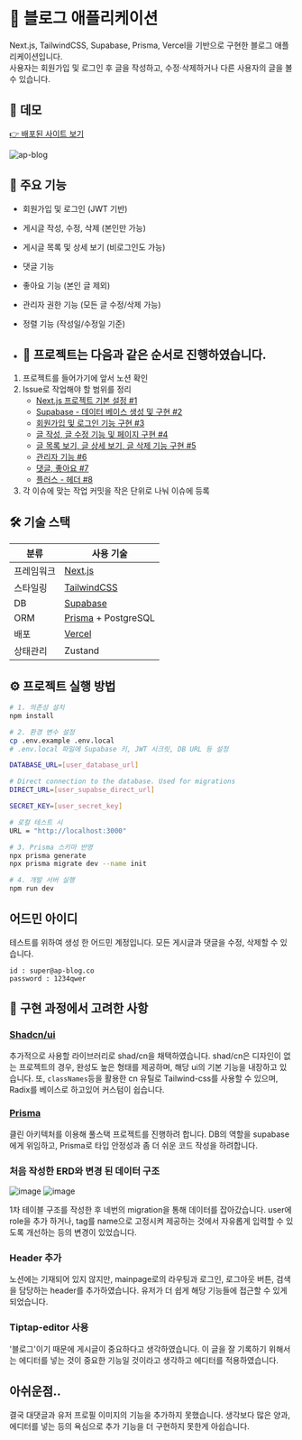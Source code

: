 # 📝 블로그 애플리케이션

Next.js, TailwindCSS, Supabase, Prisma, Vercel을 기반으로 구현한 블로그 애플리케이션입니다.  
사용자는 회원가입 및 로그인 후 글을 작성하고, 수정·삭제하거나 다른 사용자의 글을 볼 수 있습니다.

## 🚀 데모

[👉 배포된 사이트 보기](https://ap-blog-phi.vercel.app/)

![ap-blog](https://github.com/user-attachments/assets/2c487741-1b10-4644-b841-874e3d44b487)

## 📌 주요 기능

- 회원가입 및 로그인 (JWT 기반)
- 게시글 작성, 수정, 삭제 (본인만 가능)
- 게시글 목록 및 상세 보기 (비로그인도 가능)
- 댓글 기능
- 좋아요 기능 (본인 글 제외)
- 관리자 권한 기능 (모든 글 수정/삭제 가능)
- 정렬 기능 (작성일/수정일 기준)

- ## 🎉 프로젝트는 다음과 같은 순서로 진행하였습니다.

1. 프로젝트를 들어가기에 앞서 노션 확인
2. Issue로 작업해야 할 범위를 정리
   - [Next.js 프로젝트 기본 설정 #1](https://github.com/kimmand0o0/ap_blog/issues/1)
   - [Supabase - 데이터 베이스 생성 및 구현 #2](https://github.com/kimmand0o0/ap_blog/issues/2)
   - [회원가입 및 로그인 기능 구현 #3](https://github.com/kimmand0o0/ap_blog/issues/3)
   - [글 작성, 글 수정 기능 및 페이지 구현 #4](https://github.com/kimmand0o0/ap_blog/issues/4)
   - [글 목록 보기, 글 상세 보기, 글 삭제 기능 구현 #5](https://github.com/kimmand0o0/ap_blog/issues/5)
   - [관리자 기능 #6](https://github.com/kimmand0o0/ap_blog/issues/6)
   - [댓글, 좋아요 #7](https://github.com/kimmand0o0/ap_blog/issues/7)
   - [플러스 - 헤더 #8](https://github.com/kimmand0o0/ap_blog/issues/8)
3. 각 이슈에 맞는 작업 커밋을 작은 단위로 나눠 이슈에 등록

## 🛠 기술 스택

| 분류        | 사용 기술                                      |
|------------|----------------------------------------------|
| 프레임워크  | [Next.js](https://nextjs.org/)               |
| 스타일링    | [TailwindCSS](https://tailwindcss.com/)     |
| DB       | [Supabase](https://supabase.com/)            |
| ORM         | [Prisma](https://www.prisma.io/) + PostgreSQL |
| 배포        | [Vercel](https://vercel.com/)                |
| 상태관리    | Zustand                          |

## ⚙️ 프로젝트 실행 방법

```bash
# 1. 의존성 설치
npm install

# 2. 환경 변수 설정
cp .env.example .env.local
# .env.local 파일에 Supabase 키, JWT 시크릿, DB URL 등 설정

DATABASE_URL=[user_database_url]

# Direct connection to the database. Used for migrations
DIRECT_URL=[user_supabse_direct_url]

SECRET_KEY=[user_secret_key]

# 로컬 테스트 시
URL = "http://localhost:3000"

# 3. Prisma 스키마 반영
npx prisma generate
npx prisma migrate dev --name init

# 4. 개발 서버 실행
npm run dev
```


## 어드민 아이디

테스트를 위하여 생성 한 어드민 계정입니다.
모든 게시글과 댓글을 수정, 삭제할 수 있습니다.

```
id : super@ap-blog.co
password : 1234qwer
```

## 🧐 구현 과정에서 고려한 사항

### [Shadcn/ui](https://ui.shadcn.com/docs/installation/next)

추가적으로 사용할 라이브러리로 shad/cn을 채택하였습니다.
shad/cn은 디자인이 없는 프로젝트의 경우, 완성도 높은 형태를 제공하며, 해당 ui의 기본 기능을 내장하고 있습니다.
또, `classNames`등을 활용한 cn 유틸로 Tailwind-css를 사용할 수 있으며, Radix를 베이스로 하고있어 커스텀이 쉽습니다.

### [Prisma](https://www.prisma.io/)

클린 아키텍처를 이용해 풀스택 프로젝트를 진행하려 합니다.
DB의 역할을 supabase에게 위임하고, Prisma로 타입 안정성과 좀 더 쉬운 코드 작성을 하려합니다.

### 처음 작성한 ERD와 변경 된 데이터 구조

![image](https://github.com/user-attachments/assets/cdf41105-8b64-4848-8df3-89854df6c833)
![image](https://github.com/user-attachments/assets/1e83679e-7138-4cb8-bc7e-0896aef598f9)

1차 테이블 구조를 작성한 후 네번의 migration을 통해 데이터를 잡아갔습니다.
user에 role을 추가 하거나, tag를 name으로 고정시켜 제공하는 것에서 자유롭게 입력할 수 있도록 개선하는 등의 변경이 있었습니다.

### Header 추가

노션에는 기재되어 있지 않지만, mainpage로의 라우팅과 로그인, 로그아웃 버튼, 검색을 담당하는 header를 추가하였습니다.
유저가 더 쉽게 해당 기능들에 접근할 수 있게 되었습니다.

### Tiptap-editor 사용

'블로그'이기 때문에 게시글이 중요하다고 생각하였습니다.
이 글을 잘 기록하기 위해서는 에디터를 넣는 것이 중요한 기능일 것이라고 생각하고 에디터를 적용하였습니다.

## 아쉬운점..

결국 대댓글과 유저 프로필 이미지의 기능을 추가하지 못했습니다.
생각보다 많은 양과, 에디터를 넣는 등의 욕심으로 추가 기능을 더 구현하지 못한게 아쉽습니다.

